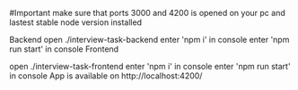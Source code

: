 #Important make sure that ports 3000 and 4200 is opened on your pc and lastest stable node version installed

Backend
open ./interview-task-backend
enter 'npm i' in console
enter 'npm run start' in console
Frontend

open ./interview-task-frontend
enter 'npm i' in console
enter 'npm run start' in console
App is available on http://localhost:4200/
